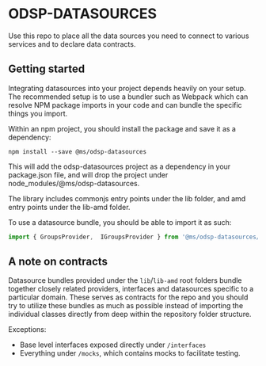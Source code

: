 # ODSP-DATASOURCES
Use this repo to place all the data sources you need to connect to various services and to declare data contracts.

## Getting started

Integrating datasources into your project depends heavily on your setup. The recommended setup is to use
a bundler such as Webpack which can resolve NPM package imports in your code and can bundle the specific
things you import.

Within an npm project, you should install the package and save it as a dependency:

```
npm install --save @ms/odsp-datasources
```

This will add the odsp-datasources project as a dependency in your package.json file, and will drop the project under node_modules/@ms/odsp-datasources.

The library includes commonjs entry points under the lib folder, and amd entry points under the lib-amd folder.

To use a datasource bundle, you should be able to import it as such:

```typescript
import { GroupsProvider,  IGroupsProvider } from '@ms/odsp-datasources/lib/Groups'
```

## A note on contracts

Datasource bundles provided under the ```lib```/```lib-amd``` root folders bundle together closely related providers,
interfaces and datasources specific to a particular domain. These serves as contracts for the repo and you should try
to utilize these bundles as much as possible instead of importing the individual classes directly from deep within the
repository folder structure.

Exceptions:
* Base level interfaces exposed directly under ```/interfaces```
* Everything under ```/mocks```, which contains mocks to facilitate testing.
